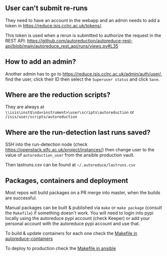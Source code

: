 ## User can't submit re-runs
They need to have an account in the webapp and an admin needs to add a token in https://reduce.isis.cclrc.ac.uk/tokens/.

This token is used when a rerun is submitted to authorize the request in the REST API:
https://github.com/autoreduction/autoreduce-rest-api/blob/main/autoreduce_rest_api/runs/views.py#L35

## How to add an admin?
Another admin has to go to https://reduce.isis.cclrc.ac.uk/admin/auth/user/, find the user, click their ID
then select the `Superuser status` and click `Save`.

## Where are the reduction scripts?
They are always at `\\isis\inst$\ndx<instrument>\user\scripts\autoreduction` or `/isis/user/scripts/autoreduction`

## Where are the run-detection last runs saved?
SSH into the run-detection node (check https://openstack.stfc.ac.uk/project/instances/) then change user to the
value of `autoreduction_user` from the ansible production vault.

Then lastruns.csv can be found at `~/.autoreduce/lastruns.csv`

## Packages, containers and deployment
Most repos will build packages on a PR merge into master, when the builds are successful.

Manual packages can be built & published via `make` or `make package` (consult the `Makefile`)
if something doesn't work. You will need to login into pypi locally using the autoreduce pypi account (check Keeper)
or add your personal account with the autoreduce pypi account and use that.

To build & update containers for each one check the
[Makefile in autoreduce-containers](https://github.com/autoreduction/autoreduce-containers/blob/main/Makefile)

To deploy to production check the [Makefile in ansible](https://github.com/autoreduction/ansible/blob/main/Makefile)
